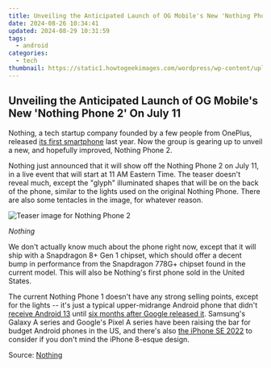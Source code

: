 ```yaml
---
title: Unveiling the Anticipated Launch of OG Mobile's New 'Nothing Phone 2' On July 11
date: 2024-08-26 10:34:41
updated: 2024-08-29 10:31:59
tags:
  - android
categories:
  - tech
thumbnail: https://static1.howtogeekimages.com/wordpress/wp-content/uploads/2023/06/9281e732.jpg
---
```


## Unveiling the Anticipated Launch of OG Mobile's New 'Nothing Phone 2' On July 11

Nothing, a tech startup company founded by a few people from OnePlus, released [its first smartphone](https://howto.techidaily.com/fixes-for-apps-keep-crashing-on-vivo-s17e-drfone-by-drfone-fix-android-problems-fix-android-problems/) last year. Now the group is gearing up to unveil a new, and hopefully improved, Nothing Phone 2.

 Nothing just announced that it will show off the Nothing Phone 2 on July 11, in a live event that will start at 11 AM Eastern Time. The teaser doesn't reveal much, except the "glyph" illuminated shapes that will be on the back of the phone, similar to the lights used on the original Nothing Phone. There are also some tentacles in the image, for whatever reason.

![Teaser image for Nothing Phone 2](https://static1.howtogeekimages.com/wordpress/wp-content/uploads/2023/06/IMG_7695.jpg) 

_Nothing_

 We don't actually know much about the phone right now, except that it will ship with a Snapdragon 8+ Gen 1 chipset, which should offer a decent bump in performance from the Snapdragon 778G+ chipset found in the current model. This will also be Nothing's first phone sold in the United States.

 The current Nothing Phone 1 doesn't have any strong selling points, except for the lights -- it's just a typical upper-midrange Android phone that didn't [receive Android 13](https://us.nothing.tech/blogs/news/upgrade-to-nothing-os-1-5-powered-by-android-13) until [six months after Google released it](https://ios-unlock.techidaily.com/how-to-change-country-on-app-store-for-apple-iphone-se-2022-with-7-methods-by-drfone-ios/). Samsung's Galaxy A series and Google's Pixel A series have been raising the bar for budget Android phones in the US, and there's also [the iPhone SE 2022](https://apple-account.techidaily.com/how-to-remove-phone-number-from-your-apple-id-from-your-apple-iphone-6s-plus-by-drfone-ios/) to consider if you don't mind the iPhone 8-esque design.

 Source: [Nothing](https://us.nothing.tech/pages/event)

<ins class="adsbygoogle"
     style="display:block"
     data-ad-format="autorelaxed"
     data-ad-client="ca-pub-7571918770474297"
     data-ad-slot="1223367746"></ins>



<ins class="adsbygoogle"
     style="display:block"
     data-ad-client="ca-pub-7571918770474297"
     data-ad-slot="8358498916"
     data-ad-format="auto"
     data-full-width-responsive="true"></ins>
